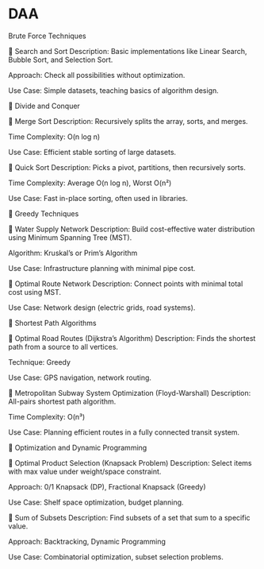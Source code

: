 # DAA

Brute Force Techniques

🔸 Search and Sort
Description: Basic implementations like Linear Search, Bubble Sort, and Selection Sort.

Approach: Check all possibilities without optimization.

Use Case: Simple datasets, teaching basics of algorithm design.

🔹 Divide and Conquer

🔸 Merge Sort
Description: Recursively splits the array, sorts, and merges.

Time Complexity: O(n log n)

Use Case: Efficient stable sorting of large datasets.

🔸 Quick Sort
Description: Picks a pivot, partitions, then recursively sorts.

Time Complexity: Average O(n log n), Worst O(n²)

Use Case: Fast in-place sorting, often used in libraries.

🔹 Greedy Techniques

🔸 Water Supply Network
Description: Build cost-effective water distribution using Minimum Spanning Tree (MST).

Algorithm: Kruskal’s or Prim’s Algorithm

Use Case: Infrastructure planning with minimal pipe cost.

🔸 Optimal Route Network
Description: Connect points with minimal total cost using MST.

Use Case: Network design (electric grids, road systems).

🔹 Shortest Path Algorithms

🔸 Optimal Road Routes (Dijkstra’s Algorithm)
Description: Finds the shortest path from a source to all vertices.

Technique: Greedy

Use Case: GPS navigation, network routing.

🔸 Metropolitan Subway System Optimization (Floyd-Warshall)
Description: All-pairs shortest path algorithm.

Time Complexity: O(n³)

Use Case: Planning efficient routes in a fully connected transit system.

🔹 Optimization and Dynamic Programming

🔸 Optimal Product Selection (Knapsack Problem)
Description: Select items with max value under weight/space constraint.

Approach: 0/1 Knapsack (DP), Fractional Knapsack (Greedy)

Use Case: Shelf space optimization, budget planning.

🔸 Sum of Subsets
Description: Find subsets of a set that sum to a specific value.

Approach: Backtracking, Dynamic Programming

Use Case: Combinatorial optimization, subset selection problems.
